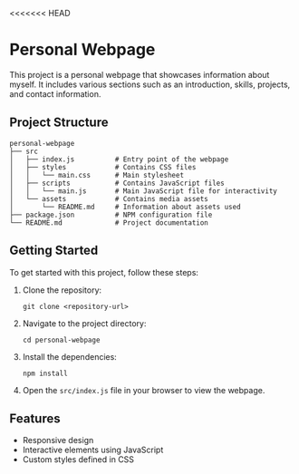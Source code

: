 <<<<<<< HEAD
# Personal Webpage

This project is a personal webpage that showcases information about myself. It includes various sections such as an introduction, skills, projects, and contact information.

## Project Structure

```
personal-webpage
├── src
│   ├── index.js          # Entry point of the webpage
│   ├── styles            # Contains CSS files
│   │   └── main.css      # Main stylesheet
│   ├── scripts           # Contains JavaScript files
│   │   └── main.js       # Main JavaScript file for interactivity
│   └── assets            # Contains media assets
│       └── README.md     # Information about assets used
├── package.json          # NPM configuration file
└── README.md             # Project documentation
```

## Getting Started

To get started with this project, follow these steps:

1. Clone the repository:
   ```
   git clone <repository-url>
   ```

2. Navigate to the project directory:
   ```
   cd personal-webpage
   ```

3. Install the dependencies:
   ```
   npm install
   ```

4. Open the `src/index.js` file in your browser to view the webpage.

## Features

- Responsive design
- Interactive elements using JavaScript
- Custom styles defined in CSS



